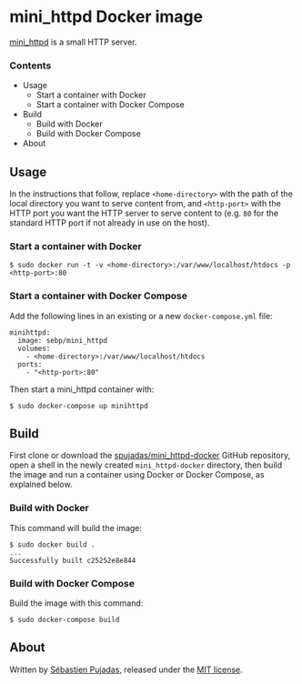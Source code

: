 # mini_httpd Docker image

[mini_httpd](http://www.acme.com/software/mini_httpd/) is a small HTTP server.

### Contents

 - Usage
	 - Start a container with Docker
	 - Start a container with Docker Compose
 - Build
	 - Build with Docker
	 - Build with Docker Compose
 - About

## Usage

In the instructions that follow, replace `<home-directory>` with the path of the local directory you want to serve content from, and `<http-port>` with the HTTP port you want the HTTP server to serve content to (e.g. `80` for the standard HTTP port if not already in use on the host).

### Start a container with Docker

	$ sudo docker run -t -v <home-directory>:/var/www/localhost/htdocs -p <http-port>:80

### Start a container with Docker Compose

Add the following lines in an existing or a new `docker-compose.yml` file:

	minihttpd:
	  image: sebp/mini_httpd
	  volumes:
	    - <home-directory>:/var/www/localhost/htdocs
	  ports:
	    - "<http-port>:80"

Then start a mini_httpd container with:

	$ sudo docker-compose up minihttpd


## Build

First clone or download the [spujadas/mini_httpd-docker](https://github.com/spujadas/mini_httpd-docker) GitHub repository, open a shell in the newly created `mini_httpd-docker` directory, then build the image and run a container using Docker or Docker Compose, as explained below.

### Build with Docker

This command will build the image:

	$ sudo docker build .
	...	
	Successfully built c25252e8e844

### Build with Docker Compose

Build the image with this command:

	$ sudo docker-compose build

## About

Written by [Sébastien Pujadas](http://pujadas.net), released under the [MIT license](http://opensource.org/licenses/MIT).
